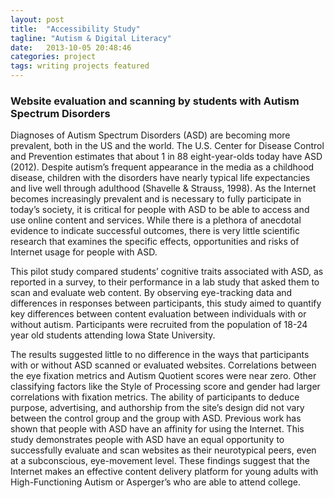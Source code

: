 ```yaml
---
layout: post
title:  "Accessibility Study"
tagline: "Autism & Digital Literacy"
date:   2013-10-05 20:48:46
categories: project
tags: writing projects featured
---
```


### Website evaluation and scanning by students with Autism Spectrum Disorders
Diagnoses of Autism Spectrum Disorders (ASD) are becoming more prevalent, both in the US and the world. The U.S. Center for Disease Control and Prevention estimates that about 1 in 88 eight-year-olds today have ASD (2012). Despite autism’s frequent appearance in the media as a childhood disease, children with the disorders have nearly typical life expectancies and live well through adulthood (Shavelle & Strauss, 1998). As the Internet becomes increasingly prevalent and is necessary to fully participate in today’s society, it is critical for people with ASD to be able to access and use online content and services. While there is a plethora of anecdotal evidence to indicate successful outcomes, there is very little scientific research that examines the specific effects, opportunities and risks of Internet usage for people with ASD.

This pilot study compared students’ cognitive traits associated with ASD, as reported in a survey, to their performance in a lab study that asked them to scan and evaluate web content. By observing eye-tracking data and differences in responses between participants, this study aimed to quantify key differences between content evaluation between individuals with or without autism. Participants were recruited from the population of 18-24 year old students attending Iowa State University.

The results suggested little to no difference in the ways that participants with or without ASD scanned or evaluated websites. Correlations between the eye fixation metrics and Autism Quotient scores were near zero. Other classifying factors like the Style of Processing score and gender had larger correlations with fixation metrics. The ability of participants to deduce purpose, advertising, and authorship from the site’s design did not vary between the control group and the group with ASD. Previous work has shown that people with ASD have an affinity for using the Internet. This study demonstrates people with ASD have an equal opportunity to successfully evaluate and scan websites as their neurotypical peers, even at a subconscious, eye-movement level. These findings suggest that the Internet makes an effective content delivery platform for young adults with High-Functioning Autism or Asperger’s who are able to attend college.